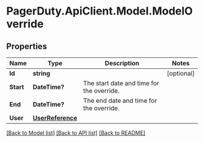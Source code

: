 # PagerDuty.ApiClient.Model.ModelOverride
## Properties

Name | Type | Description | Notes
------------ | ------------- | ------------- | -------------
**Id** | **string** |  | [optional] 
**Start** | **DateTime?** | The start date and time for the override. | 
**End** | **DateTime?** | The end date and time for the override. | 
**User** | [**UserReference**](UserReference.md) |  | 

[[Back to Model list]](../README.md#documentation-for-models) [[Back to API list]](../README.md#documentation-for-api-endpoints) [[Back to README]](../README.md)

